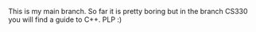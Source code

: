 This is my main branch. So far it is pretty boring but in the branch CS330 you will find a guide to C++. PLP :)
